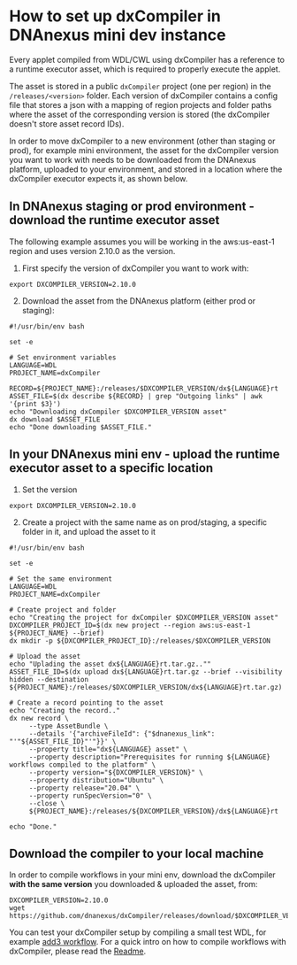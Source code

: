 # How to set up dxCompiler in DNAnexus mini dev instance

Every applet compiled from WDL/CWL using dxCompiler has a reference to a runtime executor asset, which is required to properly execute the applet.

The asset is stored in a public `dxCompiler` project (one per region) in the `/releases/<version>` folder. Each version of dxCompiler contains a config file that stores a json with a mapping of region projects and folder paths where the asset of the corresponding version is stored (the dxCompiler doesn't store asset record IDs).

In order to move dxCompiler to a new environment (other than staging or prod), for example mini environment, the asset for the dxCompiler version you want to work with needs to be downloaded from the DNAnexus platform, uploaded to your environment, and stored in a location where the dxCompiler executor expects it, as shown below.

## In DNAnexus staging or prod environment - download the runtime executor asset

The following example assumes you will be working in the aws:us-east-1 region and uses version 2.10.0 as the version.

1. First specify the version of dxCompiler you want to work with:

```
export DXCOMPILER_VERSION=2.10.0
```

2. Download the asset from the DNAnexus platform (either prod or staging):
```
#!/usr/bin/env bash

set -e

# Set environment variables
LANGUAGE=WDL
PROJECT_NAME=dxCompiler

RECORD=${PROJECT_NAME}:/releases/$DXCOMPILER_VERSION/dx${LANGUAGE}rt
ASSET_FILE=$(dx describe ${RECORD} | grep "Outgoing links" | awk '{print $3}')
echo "Downloading dxCompiler $DXCOMPILER_VERSION asset"
dx download $ASSET_FILE
echo "Done downloading $ASSET_FILE."
```
 
## In your DNAnexus mini env - upload the runtime executor asset to a specific location

1. Set the version
```
export DXCOMPILER_VERSION=2.10.0
```

2. Create a project with the same name as on prod/staging, a specific folder in it, and upload the asset to it

```
#!/usr/bin/env bash

set -e

# Set the same environment
LANGUAGE=WDL
PROJECT_NAME=dxCompiler

# Create project and folder
echo "Creating the project for dxCompiler $DXCOMPILER_VERSION asset"
DXCOMPILER_PROJECT_ID=$(dx new project --region aws:us-east-1 ${PROJECT_NAME} --brief)
dx mkdir -p ${DXCOMPILER_PROJECT_ID}:/releases/$DXCOMPILER_VERSION

# Upload the asset
echo "Uplading the asset dx${LANGUAGE}rt.tar.gz..""
ASSET_FILE_ID=$(dx upload dx${LANGUAGE}rt.tar.gz --brief --visibility hidden --destination ${PROJECT_NAME}:/releases/$DXCOMPILER_VERSION/dx${LANGUAGE}rt.tar.gz)

# Create a record pointing to the asset
echo "Creating the record.."
dx new record \
     --type AssetBundle \
     --details '{"archiveFileId": {"$dnanexus_link": "'"${ASSET_FILE_ID}"'"}}' \
     --property title="dx${LANGUAGE} asset" \
     --property description="Prerequisites for running ${LANGUAGE} workflows compiled to the platform" \
     --property version="${DXCOMPILER_VERSION}" \
     --property distribution="Ubuntu" \
     --property release="20.04" \
     --property runSpecVersion="0" \
     --close \
     ${PROJECT_NAME}:/releases/${DXCOMPILER_VERSION}/dx${LANGUAGE}rt

echo "Done."
```     

## Download the compiler to your local machine

In order to compile workflows in your mini env, download the dxCompiler **with the same version** you downloaded & uploaded the asset, from:

```
DXCOMPILER_VERSION=2.10.0
wget https://github.com/dnanexus/dxCompiler/releases/download/$DXCOMPILER_VERSION/dxCompiler-$DXCOMPILER_VERSION.jar
```

You can test your dxCompiler setup by compiling a small test WDL, for example [add3 workflow](https://github.com/dnanexus/dxCompiler/blob/develop/test/single_tasks/add3.wdl). For a quick intro on how to compile workflows with dxCompiler, please read the [Readme](https://github.com/dnanexus/dxCompiler).

